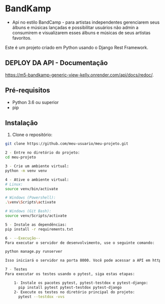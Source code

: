 # BandKamp 

- Api no estilo BandCamp - para artistas independentes gerenciarem seus álbuns e músicas lançadas e possibilitar usuários não admin a consumirem e visualizarem esses álbuns e músicas de seus artistas favoritos.

Este é um projeto criado em Python usando o Django Rest Framework.

## DEPLOY DA API - Documentação 

https://m5-bandkamp-generic-view-kelly.onrender.com/api/docs/redoc/.

## Pré-requisitos

- Python 3.6 ou superior
- pip

## Instalação

1. Clone o repositório:
```bash
git clone https://github.com/meu-usuario/meu-projeto.git

2 - Entre no diretório do projeto:
cd meu-projeto

3 - Crie um ambiente virtual:
python -m venv venv

4 - Ative o ambiente virtual:
# Linux:
source venv/bin/activate

# Windows (Powershell):
.\venv\Scripts\activate

# Windows (Git Bash):
source venv/Scripts/activate

5 - Instale as dependências:
pip install -r requirements.txt

6 - --Execução--
Para executar o servidor de desenvolvimento, use o seguinte comando:

python manage.py runserver

Isso iniciará o servidor na porta 8000. Você pode acessar a API em http://localhost:8000/.

7 - Testes
Para executar os testes usando o pytest, siga estas etapas:

    1- Instale os pacotes pytest, pytest-testdox e pytest-django:
      pip install pytest pytest-testdox pytest-django
    2- Execute os testes no diretório principal do projeto:
      pytest --testdox -vvs


